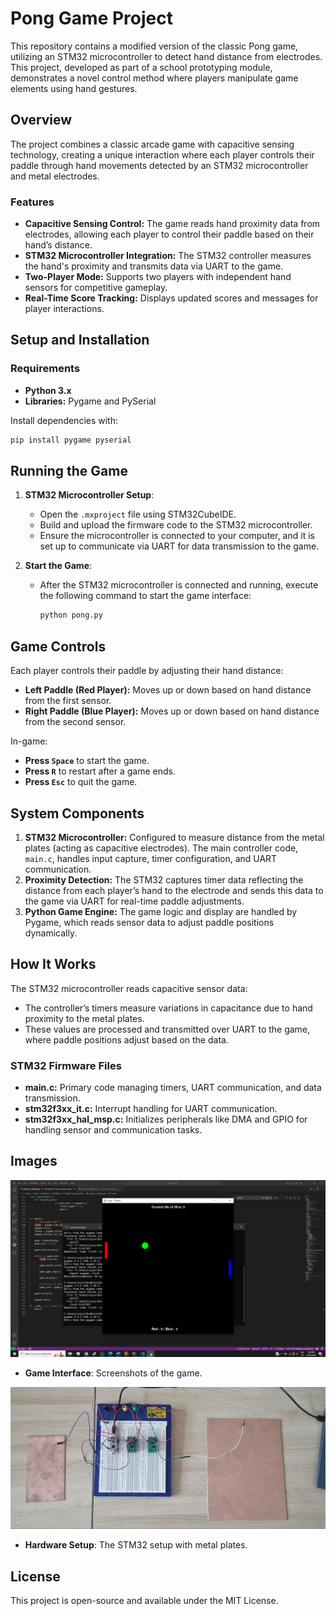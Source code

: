 # Pong Game Project

This repository contains a modified version of the classic Pong game, utilizing an STM32 microcontroller to detect hand distance from electrodes. This project, developed as part of a school prototyping module, demonstrates a novel control method where players manipulate game elements using hand gestures.

## Overview

The project combines a classic arcade game with capacitive sensing technology, creating a unique interaction where each player controls their paddle through hand movements detected by an STM32 microcontroller and metal electrodes.

### Features
- **Capacitive Sensing Control:** The game reads hand proximity data from electrodes, allowing each player to control their paddle based on their hand’s distance.
- **STM32 Microcontroller Integration:** The STM32 controller measures the hand's proximity and transmits data via UART to the game.
- **Two-Player Mode:** Supports two players with independent hand sensors for competitive gameplay.
- **Real-Time Score Tracking:** Displays updated scores and messages for player interactions.

## Setup and Installation

### Requirements
- **Python 3.x**
- **Libraries:** Pygame and PySerial

Install dependencies with:
```bash
pip install pygame pyserial
```

## Running the Game

1. **STM32 Microcontroller Setup**:
   - Open the `.mxproject` file using STM32CubeIDE.
   - Build and upload the firmware code to the STM32 microcontroller.
   - Ensure the microcontroller is connected to your computer, and it is set up to communicate via UART for data transmission to the game.

2. **Start the Game**:
   - After the STM32 microcontroller is connected and running, execute the following command to start the game interface:
     ```bash
     python pong.py
     ```

## Game Controls
Each player controls their paddle by adjusting their hand distance:
- **Left Paddle (Red Player):** Moves up or down based on hand distance from the first sensor.
- **Right Paddle (Blue Player):** Moves up or down based on hand distance from the second sensor.

In-game:
- **Press `Space`** to start the game.
- **Press `R`** to restart after a game ends.
- **Press `Esc`** to quit the game.

## System Components

1. **STM32 Microcontroller:** Configured to measure distance from the metal plates (acting as capacitive electrodes). The main controller code, `main.c`, handles input capture, timer configuration, and UART communication.
2. **Proximity Detection:** The STM32 captures timer data reflecting the distance from each player’s hand to the electrode and sends this data to the game via UART for real-time paddle adjustments.
3. **Python Game Engine:** The game logic and display are handled by Pygame, which reads sensor data to adjust paddle positions dynamically.

## How It Works

The STM32 microcontroller reads capacitive sensor data:
- The controller’s timers measure variations in capacitance due to hand proximity to the metal plates.
- These values are processed and transmitted over UART to the game, where paddle positions adjust based on the data.

### STM32 Firmware Files
- **main.c:** Primary code managing timers, UART communication, and data transmission.
- **stm32f3xx_it.c:** Interrupt handling for UART communication.
- **stm32f3xx_hal_msp.c:** Initializes peripherals like DMA and GPIO for handling sensor and communication tasks.

## Images

![System Diagram](images/game.png)
- **Game Interface**: Screenshots of the game.



![System Diagram](images/setup.jpg)
- **Hardware Setup**: The STM32 setup with metal plates.

## License
This project is open-source and available under the MIT License.
